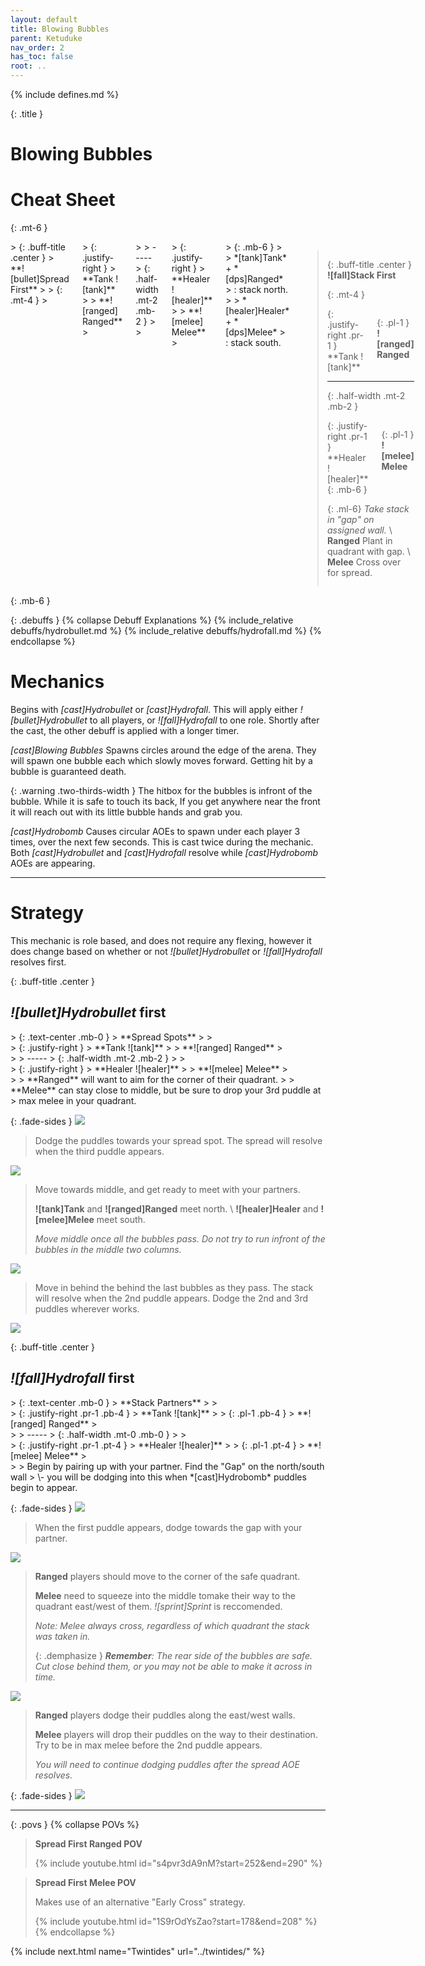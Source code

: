 ```yaml
---
layout: default
title: Blowing Bubbles
parent: Ketuduke
nav_order: 2
has_toc: false
root: ..
---
```


{% include defines.md %}

{: .title }
# Blowing Bubbles

# Cheat Sheet

{: .mt-6 }
<div class="columns borders" markdown="1">
> {: .buff-title .center }
> **![bullet]Spread First**
>
> {: .mt-4 }
> <div class="columns borders positions" markdown="1">
> {: .justify-right }
> **Tank ![tank]**
>
> **![ranged] Ranged**
> </div>
>
> -----
> {: .half-width .mt-2 .mb-2 }
>
> <div class="columns borders positions" markdown="1">
> {: .justify-right }
> **Healer ![healer]**
>
> **![melee] Melee**
> </div>
> {: .mb-6 }
>
> *[tank]Tank* + *[dps]Ranged*
> : stack north.
>
> *[healer]Healer* + *[dps]Melee*
> : stack south.

> {: .buff-title .center }
> **![fall]Stack First**
>
> {: .mt-4 }
> <div class="columns positions" markdown="1">
> {: .justify-right .pr-1 }
> **Tank ![tank]**
>
> {: .pl-1 }
> **![ranged] Ranged**
> </div>
>
> -----
> {: .half-width .mt-2 .mb-2 }
>
> <div class="columns positions" markdown="1">
> {: .justify-right .pr-1 }
> **Healer ![healer]**
>
> {: .pl-1 }
> **![melee] Melee**
> </div>
> {: .mb-6 }
>
> {: .ml-6}
> *Take stack in "gap" on assigned wall.* \\
> **Ranged** Plant in quadrant with gap. \\
> **Melee** Cross over for spread.
</div>
{: .mb-6 }

{: .debuffs }
{% collapse Debuff Explanations %}
{% include_relative debuffs/hydrobullet.md %}
{% include_relative debuffs/hydrofall.md %}
{% endcollapse %}

# Mechanics

Begins with *[cast]Hydrobullet* or *[cast]Hydrofall*. This will apply either
*![bullet]Hydrobullet* to all players, or *![fall]Hydrofall* to one role.
Shortly after the cast, the other debuff is applied with a longer timer.

*[cast]Blowing Bubbles* Spawns circles around the edge of the arena. They will
spawn one bubble each which slowly moves forward. Getting hit by a bubble is
guaranteed death.

{: .warning .two-thirds-width }
The hitbox for the bubbles is infront of the bubble. While it is safe to touch
its back, If you get anywhere near the front it will reach out with its little
bubble hands and grab you.

*[cast]Hydrobomb* Causes circular AOEs to spawn under each player 3 times, over
the next few seconds. This is cast twice during the mechanic. Both
*[cast]Hydrobullet* and *[cast]Hydrofall* resolve while *[cast]Hydrobomb*
AOEs are appearing.

-----

# Strategy

This mechanic is role based, and does not require any flexing, however it does
change based on whether or not *![bullet]Hydrobullet* or *![fall]Hydrofall*
resolves first.

{: .buff-title .center }
## *![bullet]Hydrobullet* first
<div class="mechanics" markdown="1">
> {: .text-center .mb-0 }
> **Spread Spots**
>
> <div class="columns borders positions" markdown="1">
> {: .justify-right }
> **Tank ![tank]**
>
> **![ranged] Ranged**
> </div>
>
> -----
> {: .half-width .mt-2 .mb-2 }
>
> <div class="columns borders positions" markdown="1">
> {: .justify-right }
> **Healer ![healer]**
>
> **![melee] Melee**
> </div>
>
> **Ranged** will want to aim for the corner of their quadrant.
>
> **Melee** can stay close to middle, but be sure to drop your 3rd puddle at
> max melee in your quadrant.

{: .fade-sides }
![](./spread-first-1.png)

> Dodge the puddles towards your spread spot. The spread will resolve when the
> third puddle appears.

![](./spread-first-2.png)

> Move towards middle, and get ready to meet with your partners.
>
> **![tank]Tank** and **![ranged]Ranged** meet north. \\
> **![healer]Healer** and **![melee]Melee** meet south.
>
> *Move middle once all the bubbles pass. Do not try to run infront of the
> bubbles in the middle two columns.*

![](./spread-first-3.png)

> Move in behind the behind the last bubbles as they pass. The stack will
> resolve when the 2nd puddle appears. Dodge the 2nd and 3rd puddles wherever
> works.

![](./spread-first-4.png)
</div>

{: .buff-title .center }
## *![fall]Hydrofall* first

<div class="mechanics" markdown="1">
> {: .text-center .mb-0 }
> **Stack Partners**
>
> <div class="columns positions" markdown="1">
> {: .justify-right .pr-1 .pb-4 }
> **Tank ![tank]**
>
> {: .pl-1 .pb-4 }
> **![ranged] Ranged**
> </div>
>
> -----
> {: .half-width .mt-0 .mb-0 }
>
> <div class="columns positions" markdown="1">
> {: .justify-right .pr-1 .pt-4 }
> **Healer ![healer]**
>
> {: .pl-1 .pt-4 }
> **![melee] Melee**
> </div>
>
> Begin by pairing up with your partner. Find the "Gap" on the north/south wall
> \- you will be dodging into this when *[cast]Hydrobomb* puddles begin to appear.

{: .fade-sides }
![](./stack-first-1.png)

> When the first puddle appears, dodge towards the gap with your partner.

![](./stack-first-2.png)

> **Ranged** players should move to the corner of the safe quadrant.
>
> **Melee** need to squeeze into the middle tomake their way to the quadrant
> east/west of them. *![sprint]Sprint* is reccomended.
>
> *Note: Melee always cross, regardless of which quadrant the stack was taken
> in.*
>
> {: .demphasize }
> ***Remember**: The rear side of the bubbles are safe. Cut close behind them,
> or you may not be able to make it across in time.*

![](./stack-first-3.png)

> **Ranged** players dodge their puddles along the east/west walls.
>
> **Melee** players will drop their puddles on the way to their destination.
> Try to be in max melee before the 2nd puddle appears.
>
> *You will need to continue dodging puddles after the spread AOE resolves.*

{: .fade-sides }
![](./stack-first-4.png)
</div>

-----

{: .povs }
{% collapse POVs %}
> **Spread First Ranged POV**
>
> {% include youtube.html id="s4pvr3dA9nM?start=252&end=290" %}

> **Spread First Melee POV**
>
> Makes use of an alternative "Early Cross" strategy.
>
> {% include youtube.html id="1S9rOdYsZao?start=178&end=208" %}
{% endcollapse %}

{% include next.html name="Twintides" url="../twintides/" %}
